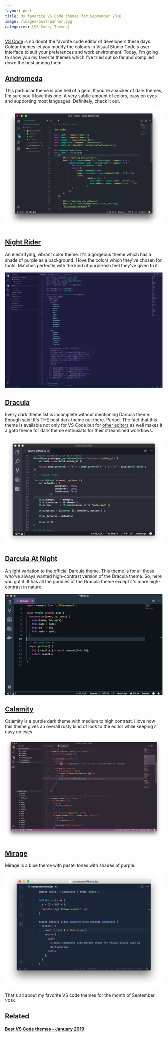 ```yaml
---
layout: post
title: My favorite VS Code themes for September 2018
image: /images/post-banner.jpg
categories: [VS Code, Themes]
---
```


[VS Code](https://code.visualstudio.com) is no doubt the favorite code editor of developers these days. Colour themes let you modify the colours in Visual Studio Code's user interface to suit your preferences and work environment. Today, I'm going to show you my favorite themes which I've tried out so far and compiled down the best among them. 

## [Andromeda](https://marketplace.visualstudio.com/items?itemName=EliverLara.andromeda)

This partiuclar theme is one hell of a gem. If you're a sucker of dark themes, I'm sure you'll love this one. A very subtle amount of colors, easy on eyes and supporting most languages. Definitely, check it out.

![](/images/andromeda.png)

## [Night Rider](https://marketplace.visualstudio.com/items?itemName=kyleerickson.night-rider)

An electrifying, vibrant color theme. It's a gorgeous theme which has a shade of purple as a background. I love the colors which they've chosen for fonts. Matches perfectly with the kind of purple-ish feel they've given to it.

![](/images/nightrider.png)

## [Dracula](https://marketplace.visualstudio.com/items?itemName=dracula-theme.theme-dracula)

Every dark theme list is incomplete without mentioning Darcula theme. Enough said! It's THE best dark theme out there. Period. The fact that this theme is available not only for VS Code but for [other editors](https://draculatheme.com) as well makes it a goto theme for dark theme enthusiats for their streamlined workflows.

![](/images/dracula.png)

## [Darcula At Night](https://marketplace.visualstudio.com/items?itemName=bceskavich.theme-dracula-at-night)

A slight variation to the official Darcula theme. This theme is for all those who've always wanted high-contrast version of the Dracula theme. So, here you got it. It has all the goodies of the Dracula theme except it's more high-contrast in nature.

![](/images/dracula-night.png)

## [Calamity](https://marketplace.visualstudio.com/items?itemName=Pustur.calamity-vscode)

Calamity is a purple dark theme with medium to high contrast. I love how this theme gives an overall rusty kind of look to the editor while keeping it easy on eyes.

![](/images/calamity.png)

## [Mirage](https://marketplace.visualstudio.com/items?itemName=tristanremy.mirage)

Mirage is a blue theme with pastel tones with shades of purple. 

![](/images/mirage.png)

That's all about my favorite VS code themes for the month of September 2018.

## Related

#### [Best VS Code themes - January 2019](/best-vscode-themes-january-2019/)
